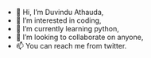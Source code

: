 - 👋 Hi, I’m Duvindu Athauda,
- 👀 I’m interested in coding,
- 🌱 I’m currently learning python,
- 💞️ I’m looking to collaborate on anyone,
- 📫 You can reach me from twitter.

<!---
AthaudaDuvindu/AthaudaDuvindu is a ✨ special ✨ repository because its `README.md` (this file) appears on your GitHub profile.
You can click the Preview link to take a look at your changes.
--->
